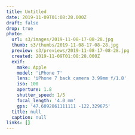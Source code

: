 ```yaml
---
title: Untitled
date: 2019-11-09T01:08:28.000Z
draft: false
drop: true
photo:
  url: s3/images/2019-11-08-17-08-28.jpg
  thumb: s3/thumbs/2019-11-08-17-08-28.jpg
  preview: s3/previews/2019-11-08-17-08-28.jpg
  created: 2019-11-09T01:08:28.000Z
  exif:
    make: Apple
    model: 'iPhone 7'
    lens: 'iPhone 7 back camera 3.99mm f/1.8'
    iso: 100
    aperture: 1.8
    shutter_speed: 1/5
    focal_length: '4.0 mm'
    gps: '47.6092861111111 -122.329675'
  title: null
  caption: null
links: []
---
```

